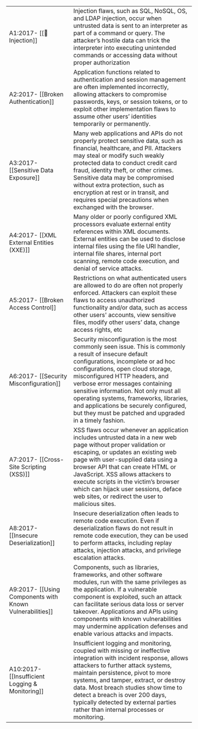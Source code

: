 
|   |   |
|---|---|
| A1:2017- [[💉Injection]]  | Injection flaws, such as SQL, NoSQL, OS, and LDAP injection, occur when untrusted data is sent to an interpreter as part of a command or query. The attacker’s hostile data can trick the interpreter into executing unintended commands or accessing data without proper authorization  |
| A2:2017- [[Broken Authentication]]  | Application functions related to authentication and session management are often implemented incorrectly, allowing attackers to compromise passwords, keys, or session tokens, or to exploit other implementation flaws to assume other users’ identities temporarily or permanently.  |
| A3:2017- [[Sensitive Data Exposure]]  | Many web applications and APIs do not properly protect sensitive data, such as financial, healthcare, and PII. Attackers may steal or modify such weakly protected data to conduct credit card fraud, identity theft, or other crimes. Sensitive data may be compromised without extra protection, such as encryption at rest or in transit, and requires special precautions when exchanged with the browser.  |
| A4:2017- [[XML External Entities (XXE)]]  | Many older or poorly configured XML processors evaluate external entity references within XML documents. External entities can be used to disclose internal files using the file URI handler, internal file shares, internal port scanning, remote code execution, and denial of service attacks.  |
| A5:2017- [[Broken Access Control]]  |  Restrictions on what authenticated users are allowed to do are often not properly enforced. Attackers can exploit these flaws to access unauthorized functionality and/or data, such as access other users' accounts, view sensitive files, modify other users’ data, change access rights, etc |
|  A6:2017- [[Security Misconfiguration]] |  Security misconfiguration is the most commonly seen issue. This is commonly a result of insecure default configurations, incomplete or ad hoc configurations, open cloud storage, misconfigured HTTP headers, and verbose error messages containing sensitive information. Not only must all operating systems, frameworks, libraries, and applications be securely configured, but they must be patched and upgraded in a timely fashion. |
|  A7:2017- [[Cross-Site Scripting (XSS)]] | XSS flaws occur whenever an application includes untrusted data in a new web page without proper validation or escaping, or updates an existing web page with user-supplied data using a browser API that can create HTML or JavaScript. XSS allows attackers to execute scripts in the victim’s browser which can hijack user sessions, deface web sites, or redirect the user to malicious sites.  |
| A8:2017- [[Insecure Deserialization]]  | Insecure deserialization often leads to remote code execution. Even if deserialization flaws do not result in remote code execution, they can be used to perform attacks, including replay attacks, injection attacks, and privilege escalation attacks.  |
| A9:2017- [[Using Components with Known Vulnerabilities]]  | Components, such as libraries, frameworks, and other software modules, run with the same privileges as the application. If a vulnerable component is exploited, such an attack can facilitate serious data loss or server takeover. Applications and APIs using components with known vulnerabilities may undermine application defenses and enable various attacks and impacts.  |
| A10:2017- [[Insufficient Logging & Monitoring]]  | Insufficient logging and monitoring, coupled with missing or ineffective integration with incident response, allows attackers to further attack systems, maintain persistence, pivot to more systems, and tamper, extract, or destroy data. Most breach studies show time to detect a breach is over 200 days, typically detected by external parties rather than internal processes or monitoring.  |
